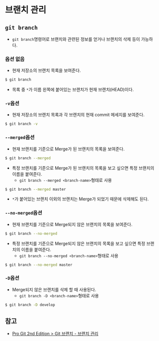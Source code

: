 # 브랜치 관리

## `git branch`

- `git branch`명령어로 브랜치와 관련된 정보를 얻거나 브랜치의 삭제 등이 가능하다.

### 옵션 없음

- 현재 저장소의 브랜치 목록을 보여준다.

```bash
$ git branch
```

- 목록 중 `*`가 이름 왼쪽에 붙어있는 브랜치가 현재 브랜치(HEAD)이다.

### `-v`옵션

- 현재 저장소의 브랜치 목록과 각 브랜치의 현재 commit 메세지를 보여준다.

```bash
$ git branch -v
```

### `--merged`옵션

- 현재 브랜치를 기준으로 Merge가 된 브랜치의 목록을 보여준다.

```bash
$ git branch --merged
```

- 특정 브랜치를 기준으로 Merge가 된 브랜치의 목록을 보고 싶으면 특정 브랜치의 이름을 붙여준다.
  - `git branch --merged <branch-name>`형태로 사용

```bash
$ git branch --merged master
```

- `*`가 붙어있는 브랜치 이외의 브랜치는 Merge가 되었기 때문에 삭제해도 된다.

### `--no-merged`옵션

- 현재 브랜치를 기준으로 Merge되지 않은 브랜치의 목록을 보여준다.

```bash
$ git branch --no-merged
```

- 특정 브랜치를 기준으로 Merge되지 않은 브랜치의 목록을 보고 싶으면 특정 브랜치의 이름을 붙여준다.
  - `git branch --no-merged <branch-name>`형태로 사용

```bash
$ git branch --no-merged master
```

### `-D`옵션

- Merge되지 않은 브랜치를 삭제 할 때 사용된다.
  - `git branch -D <branch-name>`형태로 사용

```bash
$ git branch -D develop
```

## 참고

- [Pro Git 2nd Edition > Git 브랜치 - 브랜치 관리](https://git-scm.com/book/ko/v2/Git-%EB%B8%8C%EB%9E%9C%EC%B9%98-%EB%B8%8C%EB%9E%9C%EC%B9%98-%EA%B4%80%EB%A6%AC)
